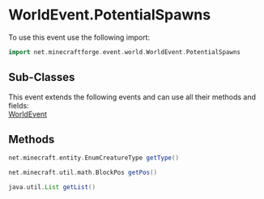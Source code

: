# WorldEvent.PotentialSpawns

To use this event use the following import:
```groovy
import net.minecraftforge.event.world.WorldEvent.PotentialSpawns
```

## Sub-Classes
This event extends the following events and can use all their methods and fields: <br>
[WorldEvent](world_event.md)

## Methods
```groovy
net.minecraft.entity.EnumCreatureType getType()
```

```groovy
net.minecraft.util.math.BlockPos getPos()
```

```groovy
java.util.List getList()
```

